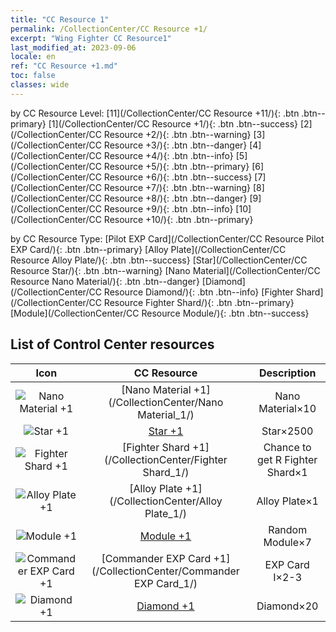 ```yaml
---
title: "CC Resource 1"
permalink: /CollectionCenter/CC Resource +1/
excerpt: "Wing Fighter CC Resource1"
last_modified_at: 2023-09-06
locale: en
ref: "CC Resource +1.md"
toc: false
classes: wide
---
```


  by CC Resource Level:  [11](/CollectionCenter/CC Resource +11/){: .btn .btn--primary}   [1](/CollectionCenter/CC Resource +1/){: .btn .btn--success}   [2](/CollectionCenter/CC Resource +2/){: .btn .btn--warning}   [3](/CollectionCenter/CC Resource +3/){: .btn .btn--danger}   [4](/CollectionCenter/CC Resource +4/){: .btn .btn--info}   [5](/CollectionCenter/CC Resource +5/){: .btn .btn--primary}   [6](/CollectionCenter/CC Resource +6/){: .btn .btn--success}   [7](/CollectionCenter/CC Resource +7/){: .btn .btn--warning}   [8](/CollectionCenter/CC Resource +8/){: .btn .btn--danger}   [9](/CollectionCenter/CC Resource +9/){: .btn .btn--info}   [10](/CollectionCenter/CC Resource +10/){: .btn .btn--primary} 

  by CC Resource Type:  [Pilot EXP Card](/CollectionCenter/CC Resource Pilot EXP Card/){: .btn .btn--primary}   [Alloy Plate](/CollectionCenter/CC Resource Alloy Plate/){: .btn .btn--success}   [Star](/CollectionCenter/CC Resource Star/){: .btn .btn--warning}   [Nano Material](/CollectionCenter/CC Resource Nano Material/){: .btn .btn--danger}   [Diamond](/CollectionCenter/CC Resource Diamond/){: .btn .btn--info}   [Fighter Shard](/CollectionCenter/CC Resource Fighter Shard/){: .btn .btn--primary}   [Module](/CollectionCenter/CC Resource Module/){: .btn .btn--success} 

## List of Control Center resources

  |   Icon |      CC Resource        |   Description   |
  |:------:|:---------------:|:---------------:|
  | ![Nano Material +1](/images/cc/CC_Nano_Material_1_p.png) | [Nano Material +1](/CollectionCenter/Nano Material_1/) | Nano Material×10 |
  | ![Star +1](/images/cc/CC_Star_1_p.png) | [Star +1](/CollectionCenter/Star_1/) | Star×2500 |
  | ![Fighter Shard +1](/images/cc/CC_Fighter_Shard_1_p.png) | [Fighter Shard +1](/CollectionCenter/Fighter Shard_1/) | Chance to get R Fighter Shard×1 |
  | ![Alloy Plate +1](/images/cc/CC_Alloy_Plate_1_p.png) | [Alloy Plate +1](/CollectionCenter/Alloy Plate_1/) | Alloy Plate×1 |
  | ![Module +1](/images/cc/CC_Module_1_p.png) | [Module +1](/CollectionCenter/Module_1/) | Random Module×7 |
  | ![Commander EXP Card +1](/images/cc/CC_Pilot_EXP_Card_1_p.png) | [Commander EXP Card +1](/CollectionCenter/Commander EXP Card_1/) | EXP Card I×2-3 |
  | ![Diamond +1](/images/cc/CC_Diamond_1_p.png) | [Diamond +1](/CollectionCenter/Diamond_1/) | Diamond×20 |

